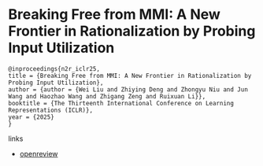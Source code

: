 # Breaking Free from MMI: A New Frontier in Rationalization by Probing Input Utilization

```
@inproceedings{n2r_iclr25,
title = {Breaking Free from MMI: A New Frontier in Rationalization by Probing Input Utilization},
author = {author = {Wei Liu and Zhiying Deng and Zhongyu Niu and Jun Wang and Haozhao Wang and Zhigang Zeng and Ruixuan Li}},
booktitle = {The Thirteenth International Conference on Learning Representations (ICLR)},
year = {2025}
}
```

links
- [openreview](https://openreview.net/forum?id=WZ0s2smcKP)

